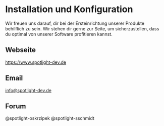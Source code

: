 # Installation und Konfiguration

Wir freuen uns darauf, dir bei der Ersteinrichtung unserer Produkte behilflich zu sein. Wir stehen dir gerne zur Seite, um sicherzustellen, dass du optimal von unserer Software profitieren kannst.
## Webseite
 
https://www.spotlight-dev.de
 
## Email
 
info@spotlight-dev.de

## Forum
@spotlight-oskrzipek
@spotlight-sschmidt
